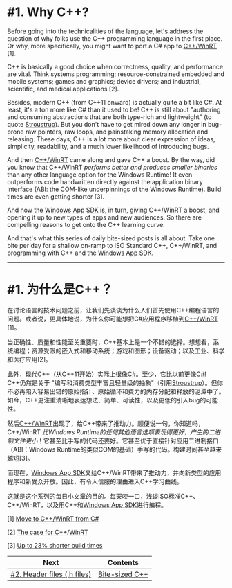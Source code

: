 # #1. Why C++?

Before going into the technicalities of the language, let's address the question of why folks use the C++ programming language in the first place. Or why, more specifically, you might want to port a C# app to [C++/WinRT](https://docs.microsoft.com/windows/uwp/cpp-and-winrt-apis/index) [1].

C++ is basically a good choice when correctness, quality, and performance are vital. Think systems programming; resource-constrained embedded and mobile systems; games and graphics; device drivers; and industrial, scientific, and medical applications [2].

Besides, modern C++ (from C++11 onward) is actually quite a bit like C#. At least, it's a ton more like C# than it used to be! C++ is still about "authoring and consuming abstractions that are both type-rich and lightweight" (to quote [Stroustrup](https://www.stroustrup.com/)). But you don't have to get mired down any longer in bug-prone raw pointers, raw loops, and painstaking memory allocation and releasing. These days, C++ is a lot more about clear expression of ideas, simplicity, readability, and a much lower likelihood of introducing bugs.

And then [C++/WinRT](https://docs.microsoft.com/windows/uwp/cpp-and-winrt-apis/index) came along and gave C++ a boost. By the way, did you know that C++/WinRT *performs better and produces smaller binaries* than any other language option for the Windows Runtime! It even outperforms code handwritten directly against the application binary interface (ABI: the COM-like underpinnings of the Windows Runtime). Build times are even getting shorter [3].

And now the [Windows App SDK](https://github.com/microsoft/WindowsAppSDK) is, in turn, giving C++/WinRT a boost, and opening it up to new types of apps and new audiences. So there are compelling reasons to get onto the C++ learning curve.

And that's what this series of daily bite-sized posts is all about. Take one bite per day for a shallow on-ramp to ISO Standard C++, C++/WinRT, and programming with C++ and the [Windows App SDK](https://docs.microsoft.com/windows/apps/windows-app-sdk/).

---

# #1. 为什么是C++？

在讨论语言的技术问题之前，让我们先谈谈为什么人们首先使用C++编程语言的问题。或者说，更具体地说，为什么你可能想把C#应用程序移植到[C++/WinRT](https://docs.microsoft.com/windows/uwp/cpp-and-winrt-apis/index) [1]。

当正确性、质量和性能至关重要时，C++基本上是一个不错的选择。想想看，系统编程；资源受限的嵌入式和移动系统；游戏和图形；设备驱动；以及工业、科学和医疗应用[2]。

此外，现代C++（从C++11开始）实际上很像C#。至少，它比以前更像C#! C++仍然是关于 "编写和消费类型丰富且轻量级的抽象"（引用[Stroustrup](https://www.stroustrup.com/)）。但你不必再陷入容易出错的原始指针、原始循环和费力的内存分配和释放的泥潭中了。如今，C++更注重清晰地表达想法、简单、可读性，以及更低的引入bug的可能性。

然后[C++/WinRT](https://docs.microsoft.com/windows/uwp/cpp-and-winrt-apis/index)出现了，给C++带来了推动力。顺便说一句，你知道吗，C++/WinRT *比Windows Runtime的任何其他语言选项表现得更好，产生的二进制文件更小*！它甚至比手写的代码还要好。它甚至优于直接针对应用二进制接口（ABI：Windows Runtime的类似COM的基础）手写的代码。构建时间甚至越来越短[3]。

而现在，[Windows App SDK](https://github.com/microsoft/WindowsAppSDK)又给C++/WinRT带来了推动力，并向新类型的应用程序和新受众开放。因此，有令人信服的理由进入C++学习曲线。

这就是这个系列的每日小文章的目的。每天咬一口，浅谈ISO标准C++、C++/WinRT，以及用C++和[Windows App SDK](https://docs.microsoft.com/windows/apps/windows-app-sdk/)进行编程。

[1] [Move to C++/WinRT from C#](https://docs.microsoft.com/windows/uwp/cpp-and-winrt-apis/move-to-winrt-from-csharp)

[2] [The case for C++/WinRT](https://docs.microsoft.com/windows/uwp/cpp-and-winrt-apis/#the-case-for-cwinrt)

[3] [Up to 23% shorter build times](https://docs.microsoft.com/windows/uwp/cpp-and-winrt-apis/news#up-to-23-shorter-build-times)

|Next|Contents|
|-|-|
|[#2. Header files (.h files)](002.md)|[Bite-sized C++](../README.md)|
